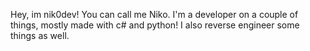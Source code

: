 Hey, im nik0dev! You can call me Niko.
I'm a developer on a couple of things, mostly made with c# and python!
I also reverse engineer some things as well.

<!---
nik0dev/nik0dev is a ✨ special ✨ repository because its `README.md` (this file) appears on your GitHub profile.
You can click the Preview link to take a look at your changes.
--->
